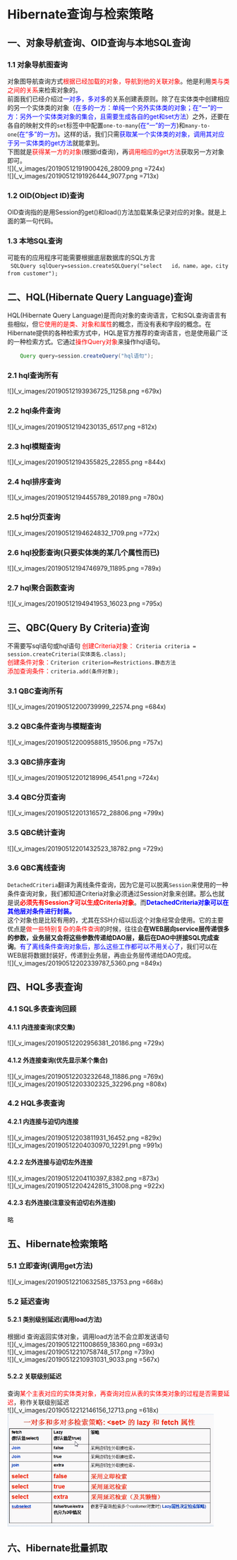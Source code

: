 # Hibernate查询与检索策略  
## 一、对象导航查询、OID查询与本地SQL查询  
### 1.1 对象导航图查询  
对象图导航查询方式<font color=red>根据已经加载的对象，导航到他的关联对象</font>。他是利用<font color=red>类与类之间的关系</font>来检索对象的。  
前面我们已经介绍过<font color=blue>一对多，多对多</font>的关系创建表原则。除了在实体类中创建相应的另一个实体类的对象（<font color=blue>在多的一方：单纯一个另外实体类的对象；在“一”的一方：另外一个实体类对象的集合，且需要生成各自的get和set方法</font>）之外，还要在各自的映射文件的`set`标签中中配置`one-to-many`(<font color=blue>在“一”的一方</font>)和`many-to-one`(<font color=blue>在“多”的一方</font>)。这样的话，我们只需<font color=blue>获取某一个实体类的对象，调用其对应于另一实体类的get方法</font>就能拿到。   
下图就是<font color=red>获得某一方的对象</font>(根据id查询)，再<font color=red>调用相应的get方法</font>获取另一方对象即可。  
![](_v_images/20190512191900426_28009.png =724x)  
![](_v_images/20190512191926444_9077.png =713x)  
### 1.2 OID(Object ID)查询  
OID查询指的是用Session的get()和load()方法加载某条记录对应的对象。就是上面的第一句代码。  
### 1.3 本地SQL查询  
可能有的应用程序可能需要根据底层数据库的SQL方言  
 ` SQLQuery sqlQuery=session.createSQLQuery("select   id，name，age，city from customer");`  
## 二、HQL(Hibernate Query Language)查询  
HQL(Hibernate Query Language)是而向对象的查询语言，它和SQL查询语言有些相似，但<font color=red>它使用的是类、对象和属性</font>的概念，而没有表和字段的概念。在Hibernate提供的各种检索方式中，HQL是官方推荐的查询语言，也是使用最广泛的一种检索方式。它通过<font color=red>操作Query对象</font>来操作hql语句。  
```java  
    Query query=session.createQuery("hql语句");
```  
### 2.1 hql查询所有  
![](_v_images/20190512193936725_11258.png =679x)  
### 2.2 hql条件查询  
![](_v_images/20190512194230135_6517.png =812x)   
### 2.3 hql模糊查询  
![](_v_images/20190512194355825_22855.png =844x)  
### 2.4 hql排序查询  
![](_v_images/20190512194455789_20189.png =780x)  
### 2.5 hql分页查询  
![](_v_images/20190512194624832_1709.png =772x)  
### 2.6 hql投影查询(只要实体类的某几个属性而已)  
![](_v_images/20190512194746979_11895.png =789x)  
### 2.7 hql聚合函数查询  
![](_v_images/20190512194941953_16023.png =795x)  
## 三、QBC(Query By Criteria)查询  
不需要写sql语句或hql语句 
<font color=red>创建Criteria对象：</font> `Criteria criteria = session.createCriteria(实体类名.class);`  
<font color=red>创建条件对象：</font>`Criterion criterion=Restrictions.静态方法`  
<font color=red>添加查询条件：</font>`criteria.add(条件对象);`  
### 3.1 QBC查询所有  
![](_v_images/20190512200739999_22574.png =684x)  
### 3.2 QBC条件查询与模糊查询  
![](_v_images/20190512200958815_19506.png =757x)  
### 3.3 QBC排序查询  
![](_v_images/20190512201218996_4541.png =724x)  
### 3.4 QBC分页查询  
![](_v_images/20190512201316572_28806.png =799x)  
### 3.5 QBC统计查询  
![](_v_images/20190512201432523_18782.png =729x)  
### 3.6 QBC离线查询  
`DetachedCriteria`翻译为离线条件查询，因为它是可以脱离`Session`来使用的一种条件查询对象，我们都知道Criteria对象必须通过Session对象来创建。那么也就是说<font color=red>**必须先有Session才可以生成Criteria对象**</font>。而<font color=blue>**DetachedCriteria对象可以在其他层对条件进行封装。**</font>  
      这个对象也是比较有用的，尤其在SSH介绍以后这个对象经常会使用。它的主要优点是<font color=red>做一些特别复杂的条件查询</font>的时候，往往会**在WEB层向service层传递很多的参数，业务层又会将这些参数传递给DAO层，最后在DAO中拼接SQL完成查询**。<font color=blue>有了离线条件查询对象后，那么这些工作都可以不用关心了</font>，我们可以在WEB层将数据封装好，传递到业务层，再由业务层传递给DAO完成。  
![](_v_images/20190512202339787_5360.png =849x)  
## 四、HQL多表查询  
### 4.1 SQL多表查询回顾  
#### 4.1.1 内连接查询(求交集)  
![](_v_images/20190512202956381_20186.png =729x)  
#### 4.1.2 外连接查询(优先显示某个集合)  
![](_v_images/20190512203232648_11886.png =769x)  
![](_v_images/20190512203302325_32296.png =808x)  
### 4.2 HQL多表查询  
#### 4.2.1 内连接与迫切内连接  
![](_v_images/20190512203811931_16452.png =829x)  
![](_v_images/20190512204030970_12291.png =991x)  
#### 4.2.2 左外连接与迫切左外连接  
![](_v_images/20190512204110397_8382.png =873x)  
![](_v_images/20190512204242815_31008.png =922x)  
#### 4.2.3 右外连接(注意没有迫切右外连接)  
略  
## 五、Hibernate检索策略  
### 5.1 立即查询(调用get方法)  
![](_v_images/20190512210632585_13753.png =668x)  
### 5.2 延迟查询  
#### 5.2.1 类别级别延迟(调用load方法)  
根据id 查询返回实体对象，调用load方法不会立即发送语句  
![](_v_images/20190512211008659_18360.png =693x)  
![](_v_images/20190512210758748_517.png =739x)  
![](_v_images/20190512210931031_9033.png =567x)  
#### 5.2.2 关联级别延迟  
查询<font color=red>某个主表对应的实体类对象，再查询对应从表的实体类对象的过程是否需要延迟</font>，称作关联级别延迟  
![](_v_images/20190512212146156_12713.png =618x)  
![](_v_images/20190512212401535_24140.png)  
## 六、Hibernate批量抓取  